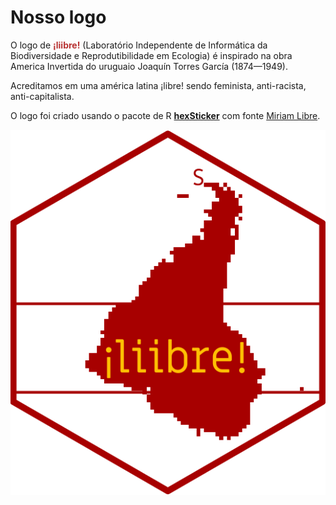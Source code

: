 # Nosso logo

O logo de <strong style="color: #a70000; opacity: 0.80;">¡liibre!</strong> (Laboratório Independente de Informática da Biodiversidade e Reprodutibilidade em Ecologia) é inspirado na obra America Invertida do uruguaio Joaquín Torres García (1874—1949). 

Acreditamos em uma américa latina ¡libre! sendo feminista, anti-racista, anti-capitalista.

O logo foi criado usando o pacote de R [__hexSticker__](https://github.com/GuangchuangYu/hexSticker) com fonte [Miriam Libre](https://fonts.google.com/specimen/Miriam+Libre). 

![](figures/logo_liibre.png)

